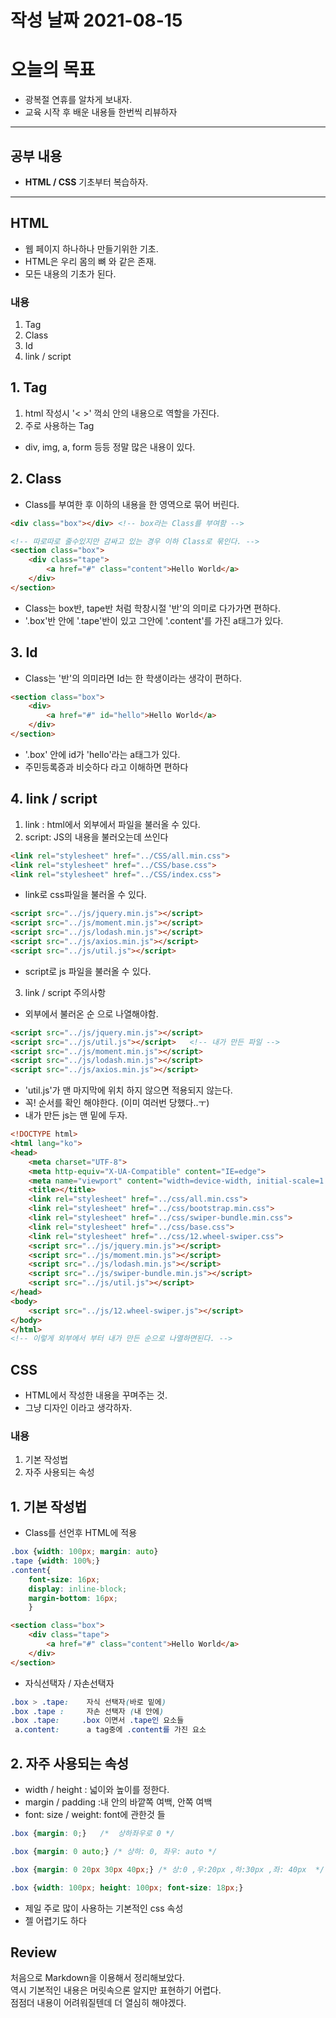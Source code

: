 # 작성 날짜 2021-08-15
# 오늘의  목표
+ 광복절 연휴를 알차게 보내자.
+ 교육 시작 후 배운 내용들 한번씩 리뷰하자
<hr>

## 공부 내용
+  __HTML / CSS__ 기초부터 복습하자.
  <hr>

## HTML
+ 웹 페이지 하나하나 만들기위한 기초.
+ HTML은 우리 몸의 뼈 와 같은 존재.
+ 모든 내용의 기초가 된다.
### 내용
1. Tag
2. Class
3. Id
4. link / script

## 1. Tag
1.  html 작성시 '< >' 꺽쇠 안의 내용으로 역할을 가진다.
2. 주로 사용하는 Tag
  + div, img, a, form 등등 정말 많은 내용이 있다.
## 2.  Class 
+ Class를 부여한 후 이하의 내용을 한 영역으로 묶어 버린다. 
```html
<div class="box"></div> <!-- box라는 Class를 부여함 -->

<!-- 따로따로 줄수있지만 감싸고 있는 경우 이하 Class로 묶인다. -->
<section class="box">
	<div class="tape">
		<a href="#" class="content">Hello World</a>
	</div>
</section> 
```
+ Class는 box반, tape반 처럼 학창시절 '반'의 의미로 다가가면 편하다.
+ '.box'반 안에 '.tape'반이 있고 그안에 '.content'를 가진 a태그가 있다. 

## 3. Id
+ Class는 '반'의 의미라면 Id는 한 학생이라는 생각이 편하다.

```html
<section class="box">
	<div>
		<a href="#" id="hello">Hello World</a>
	</div>
</section> 

```
+ '.box' 안에 id가 'hello'라는 a태그가 있다.
+ 주민등록증과 비슷하다 라고 이해하면 편하다

## 4.  link / script
1. link : html에서 외부에서 파일을 불러올 수 있다.
2. script: JS의 내용을 불러오는데 쓰인다
```html
<link rel="stylesheet" href="../CSS/all.min.css">
<link rel="stylesheet" href="../CSS/base.css">
<link rel="stylesheet" href="../CSS/index.css">
```
+ link로 css파일을 불러올 수 있다.

```html
<script src="../js/jquery.min.js"></script>
<script src="../js/moment.min.js"></script>
<script src="../js/lodash.min.js"></script>
<script src="../js/axios.min.js"></script>
<script src="../js/util.js"></script>
```
+ script로 js 파일을 불러올 수 있다.

3. link / script 주의사항
+ 외부에서 불러온 순 으로 나열해야함.
```html
<script src="../js/jquery.min.js"></script>
<script src="../js/util.js"></script>   <!-- 내가 만든 파일 -->
<script src="../js/moment.min.js"></script>
<script src="../js/lodash.min.js"></script>
<script src="../js/axios.min.js"></script>
```
+ 'util.js'가 맨 마지막에 위치 하지 않으면 적용되지 않는다.
+ 꼭! 순서를 확인 해야한다. (이미 여러번 당했다..ㅜ)
+ 내가 만든 js는 맨 밑에 두자. 
```html
<!DOCTYPE html>
<html lang="ko">
<head>
    <meta charset="UTF-8">
    <meta http-equiv="X-UA-Compatible" content="IE=edge">
    <meta name="viewport" content="width=device-width, initial-scale=1.0">
    <title></title>
    <link rel="stylesheet" href="../css/all.min.css">
    <link rel="stylesheet" href="../css/bootstrap.min.css">
    <link rel="stylesheet" href="../css/swiper-bundle.min.css">
    <link rel="stylesheet" href="../css/base.css">
    <link rel="stylesheet" href="../css/12.wheel-swiper.css">
    <script src="../js/jquery.min.js"></script>
    <script src="../js/moment.min.js"></script>
    <script src="../js/lodash.min.js"></script>
    <script src="../js/swiper-bundle.min.js"></script>
    <script src="../js/util.js"></script>
</head>
<body>
    <script src="../js/12.wheel-swiper.js"></script>
</body>
</html>
<!-- 이렇게 외부에서 부터 내가 만든 순으로 나열하면된다. -->
```
## CSS
+ HTML에서 작성한 내용을 꾸며주는 것.
+ 그냥 디자인 이라고 생각하자.
### 내용
1. 기본 작성법
2. 자주 사용되는 속성
##  1.  기본 작성법
- Class를 선언후 HTML에 적용
```css
.box {width: 100px; margin: auto}
.tape {width: 100%;}
.content{
	font-size: 16px; 
	display: inline-block;
	margin-bottom: 16px;
	}

```
```html
<section class="box">
	<div class="tape">
		<a href="#" class="content">Hello World</a>
	</div>
</section> 
```
- 자식선택자 / 자손선택자
```css
.box > .tape:	 자식 선택자(바로 밑에)
.box .tape :	 자손 선택자 (내 안에)
.box .tape: 	.box 이면서 .tape인 요소들
 a.content:		 a tag중에 .content를 가진 요소
```
## 2.  자주 사용되는 속성
- width / height   : 넓이와 높이를 정한다.
- margin / padding :내 안의 바깥쪽 여백, 안쪽 여백
- font: size / weight: font에 관한것 들
```css
.box {margin: 0;}	/*  상하좌우로 0 */

.box {margin: 0 auto;} /* 상하: 0, 좌우: auto */

.box {margin: 0 20px 30px 40px;} /* 상:0 ,우:20px ,하:30px ,좌: 40px  */

.box {width: 100px; height: 100px; font-size: 18px;}
```
+ 제일 주로 많이 사용하는 기본적인 css 속성
+ 젤 어렵기도 하다 
## Review
처음으로 Markdown을 이용해서 정리해보았다. <br>
역시 기본적인 내용은 머릿속으론 알지만 표현하기 어렵다.<br>
점점더 내용이 어려워질텐데 더 열심히 해야겠다.
